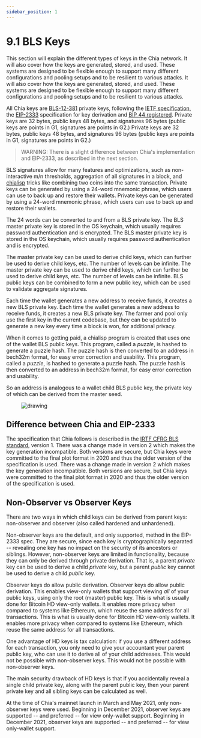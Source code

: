 ```yaml
---
sidebar_position: 1
---
```


# 9.1 BLS Keys

This section will explain the different types of keys in the Chia network. It will also cover how the keys are generated, stored, and used. These systems are designed to be flexible enough to support many different configurations and pooling setups and to be resilient to various attacks. It will also cover how the keys are generated, stored, and used. These systems are designed to be flexible enough to support many different configurations and pooling setups and to be resilient to various attacks.

All Chia keys are [BLS-12-381](https://github.com/zkcrypto/bls12_381) private keys, following the [IETF specification](https://datatracker.ietf.org/doc/draft-irtf-cfrg-bls-signature/), the [EIP-2333](https://eips.ethereum.org/EIPS/eip-2333) specification for key derivation and [BIP 44 registered](https://github.com/satoshilabs/slips/blob/master/slip-0044.md). Private keys are 32 bytes, public keys 48 bytes, and signatures 96 bytes (public keys are points in G1, signatures are points in G2.) Private keys are 32 bytes, public keys 48 bytes, and signatures 96 bytes (public keys are points in G1, signatures are points in G2.)
> WARNING: There is a slight difference between Chia's implementation and EIP-2333, as described in the next section.

BLS signatures allow for many features and optimizations, such as non-interactive m/n thresholds, aggregation of all signatures in a block, and [chialisp](https://chialisp.com) tricks like combining two coins into the same transaction. Private keys can be generated by using a 24-word mnemonic phrase, which users can use to back up and restore their wallets. Private keys can be generated by using a 24-word mnemonic phrase, which users can use to back up and restore their wallets.

The 24 words can be converted to and from a BLS private key. The BLS master private key is stored in the OS keychain, which usually requires password authentication and is encrypted. The BLS master private key is stored in the OS keychain, which usually requires password authentication and is encrypted.

The master private key can be used to derive child keys, which can further be used to derive child keys, etc. The number of levels can be infinite. The master private key can be used to derive child keys, which can further be used to derive child keys, etc. The number of levels can be infinite. BLS public keys can be combined to form a new public key, which can be used to validate aggregate signatures.

Each time the wallet generates a new address to receive funds, it creates a new BLS private key. Each time the wallet generates a new address to receive funds, it creates a new BLS private key. The farmer and pool only use the first key in the current codebase, but they can be updated to generate a new key every time a block is won, for additional privacy.

When it comes to getting paid, a chialisp program is created that uses one of the wallet BLS public keys. This program, called a _puzzle_, is hashed to generate a puzzle hash. The puzzle hash is then converted to an address in bech32m format, for easy error correction and usability. This program, called a _puzzle_, is hashed to generate a puzzle hash. The puzzle hash is then converted to an address in bech32m format, for easy error correction and usability.

So an address is analogous to a wallet child BLS public key, the private key of which can be derived from the master seed.

<figure>
<img src="/img/keys/hd_keys.png" alt="drawing"/>
</figure>

## Difference between Chia and EIP-2333
The specification that Chia follows is described in the [IRTF CFRG BLS standard](https://datatracker.ietf.org/doc/draft-irtf-cfrg-bls-signature/), version 1. There was a change made in version 2 which makes the key generation incompatible. Both versions are secure, but Chia keys were committed to the final plot format in 2020 and thus the older version of the specification is used. There was a change made in version 2 which makes the key generation incompatible. Both versions are secure, but Chia keys were committed to the final plot format in 2020 and thus the older version of the specification is used.


## Non-Observer vs Observer Keys

There are two ways in which child keys can be derived from parent keys: non-observer and observer (also called hardened and unhardened).

Non-observer keys are the default, and only supported, method in the EIP-2333 spec. They are secure, since each key is cryptographically separated -- revealing one key has no impact on the security of its ancestors or siblings. However, non-observer keys are limited in functionality, because they can only be derived through private derivation. That is, a parent _private_ key can be used to derive a child _private_ key, but a parent _public_ key cannot be used to derive a child _public_ key.

Observer keys do allow public derivation. Observer keys do allow public derivation. This enables view-only wallets that support viewing _all_ of your public keys, using only the root (master) public key. This is what is usually done for Bitcoin HD view-only wallets. It enables more privacy when compared to systems like Ethereum, which reuse the same address for all transactions. This is what is usually done for Bitcoin HD view-only wallets. It enables more privacy when compared to systems like Ethereum, which reuse the same address for all transactions.

One advantage of HD keys is tax calculation: if you use a different address for each transaction, you only need to give your accountant your parent public key, who can use it to derive all of your child addresses. This would not be possible with non-observer keys. This would not be possible with non-observer keys.

The main security drawback of HD keys is that if you accidentally reveal a single child private key, along with the parent public key, then your parent private key and all sibling keys can be calculated as well.

At the time of Chia's mainnet launch in March and May 2021, only non-observer keys were used. Beginning in December 2021, observer keys are supported -- and preferred -- for  view only-wallet support. Beginning in December 2021, observer keys are supported -- and preferred -- for  view only-wallet support.
